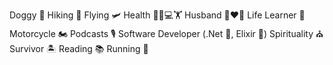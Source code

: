 Doggy 🐶 Hiking 🥾 Flying 🛩️ Health 🥕👨💻🏋️
Husband 👩❤️👨 Life Learner 📝 Motorcycle 🏍️
Podcasts 🎙️ Software Developer (.Net 💼, Elixir 💜)
Spirituality ⛪ Survivor 🏝️ Reading 📚 Running 🏃

<!--
**ciwchris/ciwchris** is a ✨ _special_ ✨ repository because its `README.md` (this file) appears on your GitHub profile.

Here are some ideas to get you started:

- 🔭 I’m currently working on ...
- 🌱 I’m currently learning ...
- 👯 I’m looking to collaborate on ...
- 🤔 I’m looking for help with ...
- 💬 Ask me about ...
- 📫 How to reach me: ...
- 😄 Pronouns: ...
- ⚡ Fun fact: ...
-->
